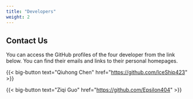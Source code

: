 ```yaml
---
title: "Developers"
weight: 2
---
```


## Contact Us

You can access the GitHub profiles of the four developer from the link below. You can find their emails and links to their personal homepages.

{{< big-button text="Qiuhong Chen" href="https://github.com/IceShip423" >}}

{{< big-button text="Ziqi Guo" href="https://github.com/Epsilon404" >}}

